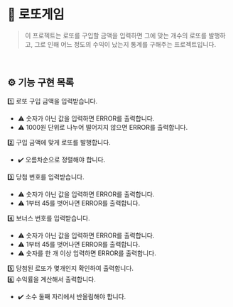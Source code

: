 # 💸 로또게임

> 이 프로젝트는 로또를 구입할 금액을 입력하면 그에 맞는 개수의 로또를 발행하고, 그로 인해 어느 정도의 수익이 났는지 통계를 구해주는 프로젝트입니다.

<br>

## ⚙️ 기능 구현 목록

1️⃣ 로또 구입 금액을 입력받습니다.

- ⚠️ 숫자가 아닌 값을 입력하면 ERROR를 출력합니다.
- ⚠️ 1000원 단위로 나누어 떨어지지 않으면 ERROR를 출력합니다.

2️⃣ 구입 금액에 맞게 로또를 발행합니다.

- ✔️ 오름차순으로 정렬해야 합니다.

3️⃣ 당첨 번호를 입력받습니다.

- ⚠️ 숫자가 아닌 값을 입력하면 ERROR를 출력합니다.
- ⚠️ 1부터 45를 벗어나면 ERROR를 출력합니다.

4️⃣ 보너스 번호를 입력받습니다.

- ⚠️ 숫자가 아닌 값을 입력하면 ERROR를 출력합니다.
- ⚠️ 1부터 45를 벗어나면 ERROR를 출력합니다.
- ⚠️ 숫자를 한 개 이상 입력하면 ERROR를 출력합니다.

5️⃣ 당첨된 로또가 몇개인지 확인하여 출력합니다.  
6️⃣ 수익률을 계산해서 출력합니다.

- ✔️ 소수 둘째 자리에서 반올림해야 합니다.
